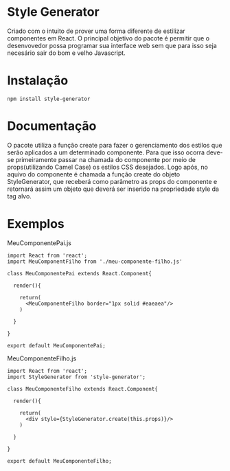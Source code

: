 # Style Generator

Criado com o intuito de prover uma forma diferente de estilizar componentes em React. O principal objetivo do pacote é permitir que o desenvovedor possa programar sua interface web sem que para isso seja necesário sair do bom e velho Javascript.

# Instalação

```
npm install style-generator
```

# Documentação

O pacote utiliza a função create para fazer o gerenciamento dos estilos que serão aplicados a um determinado componente. Para que isso ocorra deve-se primeiramente passar na chamada do componente por meio de props(utilizando Camel Case) os estilos CSS desejados. Logo após, no aquivo do componente é chamada a função create do objeto StyleGenerator, que receberá como parâmetro as props do componente e retornará assim um objeto que deverá ser inserido na propriedade style da tag alvo.

# Exemplos

MeuComponentePai.js

```JSX
import React from 'react';
import MeuComponentFilho from './meu-componente-filho.js'

class MeuComponentePai extends React.Component{

  render(){

    return(
      <MeuComponenteFilho border="1px solid #eaeaea"/>
    )
    
  }
  
}

export default MeuComponentePai;
```

MeuComponenteFilho.js

```JSX
import React from 'react';
import StyleGenerator from 'style-generator';

class MeuComponenteFilho extends React.Component{

  render(){

    return(
      <div style={StyleGenerator.create(this.props)}/>
    )
    
  }
  
}

export default MeuComponenteFilho;
```



